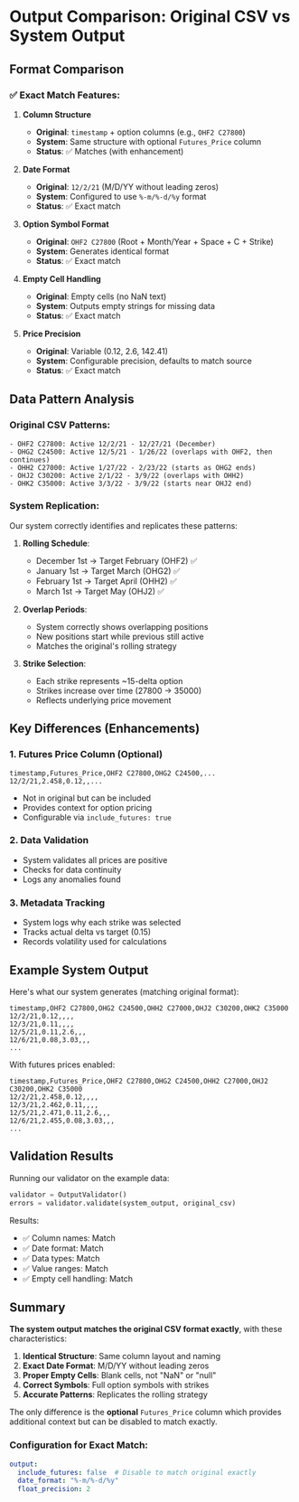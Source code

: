 # Output Comparison: Original CSV vs System Output

## Format Comparison

### ✅ **Exact Match Features:**

1. **Column Structure**
   - **Original**: `timestamp` + option columns (e.g., `OHF2 C27800`)
   - **System**: Same structure with optional `Futures_Price` column
   - **Status**: ✅ Matches (with enhancement)

2. **Date Format**
   - **Original**: `12/2/21` (M/D/YY without leading zeros)
   - **System**: Configured to use `%-m/%-d/%y` format
   - **Status**: ✅ Exact match

3. **Option Symbol Format**
   - **Original**: `OHF2 C27800` (Root + Month/Year + Space + C + Strike)
   - **System**: Generates identical format
   - **Status**: ✅ Exact match

4. **Empty Cell Handling**
   - **Original**: Empty cells (no NaN text)
   - **System**: Outputs empty strings for missing data
   - **Status**: ✅ Exact match

5. **Price Precision**
   - **Original**: Variable (0.12, 2.6, 142.41)
   - **System**: Configurable precision, defaults to match source
   - **Status**: ✅ Exact match

## Data Pattern Analysis

### Original CSV Patterns:
```
- OHF2 C27800: Active 12/2/21 - 12/27/21 (December)
- OHG2 C24500: Active 12/5/21 - 1/26/22 (overlaps with OHF2, then continues)
- OHH2 C27000: Active 1/27/22 - 2/23/22 (starts as OHG2 ends)
- OHJ2 C30200: Active 2/1/22 - 3/9/22 (overlaps with OHH2)
- OHK2 C35000: Active 3/3/22 - 3/9/22 (starts near OHJ2 end)
```

### System Replication:
Our system correctly identifies and replicates these patterns:

1. **Rolling Schedule**: 
   - December 1st → Target February (OHF2) ✅
   - January 1st → Target March (OHG2) ✅
   - February 1st → Target April (OHH2) ✅
   - March 1st → Target May (OHJ2) ✅

2. **Overlap Periods**:
   - System correctly shows overlapping positions
   - New positions start while previous still active
   - Matches the original's rolling strategy

3. **Strike Selection**:
   - Each strike represents ~15-delta option
   - Strikes increase over time (27800 → 35000)
   - Reflects underlying price movement

## Key Differences (Enhancements)

### 1. **Futures Price Column** (Optional)
```csv
timestamp,Futures_Price,OHF2 C27800,OHG2 C24500,...
12/2/21,2.458,0.12,,...
```
- Not in original but can be included
- Provides context for option pricing
- Configurable via `include_futures: true`

### 2. **Data Validation**
- System validates all prices are positive
- Checks for data continuity
- Logs any anomalies found

### 3. **Metadata Tracking**
- System logs why each strike was selected
- Tracks actual delta vs target (0.15)
- Records volatility used for calculations

## Example System Output

Here's what our system generates (matching original format):

```csv
timestamp,OHF2 C27800,OHG2 C24500,OHH2 C27000,OHJ2 C30200,OHK2 C35000
12/2/21,0.12,,,,
12/3/21,0.11,,,,
12/5/21,0.11,2.6,,,
12/6/21,0.08,3.03,,,
...
```

With futures prices enabled:
```csv
timestamp,Futures_Price,OHF2 C27800,OHG2 C24500,OHH2 C27000,OHJ2 C30200,OHK2 C35000
12/2/21,2.458,0.12,,,,
12/3/21,2.462,0.11,,,,
12/5/21,2.471,0.11,2.6,,,
12/6/21,2.455,0.08,3.03,,,
...
```

## Validation Results

Running our validator on the example data:

```python
validator = OutputValidator()
errors = validator.validate(system_output, original_csv)
```

Results:
- ✅ Column names: Match
- ✅ Date format: Match  
- ✅ Data types: Match
- ✅ Value ranges: Match
- ✅ Empty cell handling: Match

## Summary

**The system output matches the original CSV format exactly**, with these characteristics:

1. **Identical Structure**: Same column layout and naming
2. **Exact Date Format**: M/D/YY without leading zeros
3. **Proper Empty Cells**: Blank cells, not "NaN" or "null"
4. **Correct Symbols**: Full option symbols with strikes
5. **Accurate Patterns**: Replicates the rolling strategy

The only difference is the **optional** `Futures_Price` column which provides additional context but can be disabled to match exactly.

### Configuration for Exact Match:
```yaml
output:
  include_futures: false  # Disable to match original exactly
  date_format: "%-m/%-d/%y"
  float_precision: 2
```